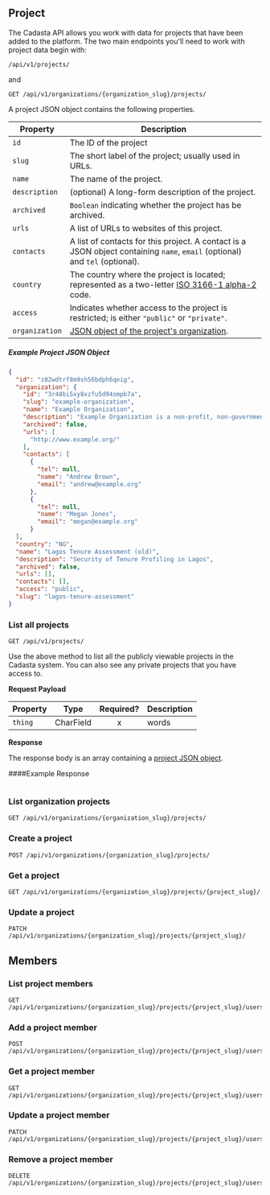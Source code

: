 ## Project

The Cadasta API allows you work with data for projects that have been added to the platform. The two main endpoints you'll need to work with project data begin with:

```endpoint
/api/v1/projects/
```

and 

```endpoint
GET /api/v1/organizations/{organization_slug}/projects/
```

A project JSON object contains the following properties.

Property | Description
---|---
`id` | The ID of the project
`slug` | The short label of the project; usually used in URLs.
`name` | The name of the project.
`description`| (optional) A long-form description of the project.
`archived` | `Boolean` indicating whether the project has be archived.
`urls` | A list of URLs to websites of this project.
`contacts` | A list of contacts for this project. A contact is a JSON object containing `name`, `email` (optional) and `tel` (optional).
`country` | The country where the project is located; represented as a two-letter [ISO 3166-1 alpha-2](https://en.wikipedia.org/wiki/ISO_3166-1_alpha-2) code.
`access` | Indicates whether access to the project is restricted; is either `"public"` or `"private"`.
`organization` | [JSON object of the project's organization](03-organization.md#user-content-example-organization-json-object).

##### Example Project JSON Object

```json
{
  "id": "z82wdtrf8m9sh56bdph6qeig",
  "organization": {
    "id": "3r48bi5xy8xzfu5d94smpb7a",
    "slug": "example-organization",
    "name": "Example Organization",
    "description": "Example Organization is a non-profit, non-governmental organization working to empower poor and marginalized individuals and communities.",
    "archived": false,
    "urls": [
      "http://www.example.org/"
    ],
    "contacts": [
      {
        "tel": null,
        "name": "Andrew Brown",
        "email": "andrew@example.org"
      },
      {
        "tel": null,
        "name": "Megan Jones",
        "email": "megan@example.org"
      }
  ],
  "country": "NG",
  "name": "Lagos Tenure Assessment (old)",
  "description": "Security of Tenure Profiling in Lagos",
  "archived": false,
  "urls": [],
  "contacts": [],
  "access": "public",
  "slug": "lagos-tenure-assessment"
}
```


### List all projects

```endpoint
GET /api/v1/projects/
```

Use the above method to list all the publicly viewable projects in the Cadasta system. You can also see any private projects that you have access to.

**Request Payload**

Property | Type | Required? | Description 
--- | --- | :---: | --- 
`thing` | CharField | x | words

**Response**

The response body is an array containing a [project JSON object](#user-content-example-project-json-object).

####Example Response

```json

```

### List organization projects

```endpoint
GET /api/v1/organizations/{organization_slug}/projects/
```

### Create a project

```endpoint
POST /api/v1/organizations/{organization_slug}/projects/
```

### Get a project

```endpoint
GET /api/v1/organizations/{organization_slug}/projects/{project_slug}/
```

### Update a project

```endpoint
PATCH /api/v1/organizations/{organization_slug}/projects/{project_slug}/
```

## Members

### List project members

```endpoint
GET /api/v1/organizations/{organization_slug}/projects/{project_slug}/users/
```

### Add a project member

```endpoint
POST /api/v1/organizations/{organization_slug}/projects/{project_slug}/users/
```

### Get a project member

```endpoint
GET /api/v1/organizations/{organization_slug}/projects/{project_slug}/users/{username}/
```

### Update a project member

```endpoint
PATCH /api/v1/organizations/{organization_slug}/projects/{project_slug}/users/{username}/
```

### Remove a project member

```endpoint
DELETE /api/v1/organizations/{organization_slug}/projects/{project_slug}/users/{username}/
```

